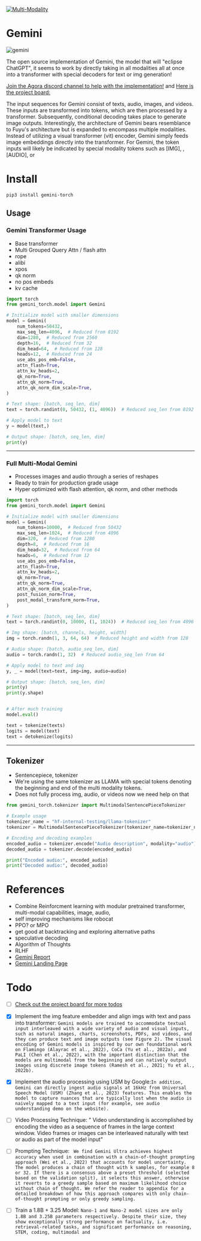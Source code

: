 [![Multi-Modality](agorabanner.png)](https://discord.gg/qUtxnK2NMf)

# Gemini

![gemini](gemini.png)

The open source implementation of Gemini, the model that will "eclipse ChatGPT", it seems to work by directly taking in all modalities all at once into a transformer with special decoders for text or img generation!

[Join the Agora discord channel to help with the implementation!](https://discord.gg/CMDpRxCV8g) and [Here is the project board:](https://github.com/users/kyegomez/projects/11/views/1)

The input sequences for Gemini consist of texts, audio, images, and videos. These inputs are transformed into tokens, which are then processed by a transformer. Subsequently, conditional decoding takes place to generate image outputs. Interestingly, the architecture of Gemini bears resemblance to Fuyu's architecture but is expanded to encompass multiple modalities. Instead of utilizing a visual transformer (vit) encoder, Gemini simply feeds image embeddings directly into the transformer. For Gemini, the token inputs will likely be indicated by special modality tokens such as [IMG], <img>, [AUDIO], or <audio>. Codi, a component of Gemini, also employs conditional generation and makes use of the tokenized outputs. To implement this model effectively, I intend to initially focus on the image embeddings to ensure their smooth integration. Subsequently, I will proceed with incorporating audio embeddings and then video embeddings.

# Install
`pip3 install gemini-torch`


## Usage

### Gemini Transformer Usage
- Base transformer
- Multi Grouped Query Attn / flash attn
- rope
- alibi
- xpos
- qk norm
- no pos embeds
- kv cache

```python
import torch
from gemini_torch.model import Gemini

# Initialize model with smaller dimensions
model = Gemini(
    num_tokens=50432,
    max_seq_len=4096,  # Reduced from 8192
    dim=1280,  # Reduced from 2560
    depth=16,  # Reduced from 32
    dim_head=64,  # Reduced from 128
    heads=12,  # Reduced from 24
    use_abs_pos_emb=False,
    attn_flash=True,
    attn_kv_heads=2,
    qk_norm=True,
    attn_qk_norm=True,
    attn_qk_norm_dim_scale=True,
)

# Text shape: [batch, seq_len, dim]
text = torch.randint(0, 50432, (1, 4096))  # Reduced seq_len from 8192

# Apply model to text
y = model(text,)

# Output shape: [batch, seq_len, dim]
print(y)


```
--------

### Full Multi-Modal Gemini 
- Processes images and audio through a series of reshapes
- Ready to train for production grade usage
- Hyper optimized with flash attention, qk norm, and other methods

```python
import torch
from gemini_torch.model import Gemini

# Initialize model with smaller dimensions
model = Gemini(
    num_tokens=10000,  # Reduced from 50432
    max_seq_len=1024,  # Reduced from 4096
    dim=320,  # Reduced from 1280
    depth=8,  # Reduced from 16
    dim_head=32,  # Reduced from 64
    heads=6,  # Reduced from 12
    use_abs_pos_emb=False,
    attn_flash=True,
    attn_kv_heads=2,
    qk_norm=True,
    attn_qk_norm=True,
    attn_qk_norm_dim_scale=True,
    post_fusion_norm=True,
    post_modal_transform_norm=True,
)

# Text shape: [batch, seq_len, dim]
text = torch.randint(0, 10000, (1, 1024))  # Reduced seq_len from 4096

# Img shape: [batch, channels, height, width]
img = torch.randn(1, 3, 64, 64)  # Reduced height and width from 128

# Audio shape: [batch, audio_seq_len, dim]
audio = torch.randn(1, 32)  # Reduced audio_seq_len from 64

# Apply model to text and img
y, _ = model(text=text, img=img, audio=audio)

# Output shape: [batch, seq_len, dim]
print(y)
print(y.shape)


# After much training
model.eval()

text = tokenize(texts)
logits = model(text)
text = detokenize(logits)

```
------



## Tokenizer
- Sentencepiece, tokenizer
- We're using the same tokenizer as LLAMA with special tokens denoting the beginning and end of the multi modality tokens.
- Does not fully process img, audio, or videos now we need help on that

```python
from gemini_torch.tokenizer import MultimodalSentencePieceTokenizer

# Example usage
tokenizer_name = "hf-internal-testing/llama-tokenizer"
tokenizer = MultimodalSentencePieceTokenizer(tokenizer_name=tokenizer_name)

# Encoding and decoding examples
encoded_audio = tokenizer.encode("Audio description", modality="audio")
decoded_audio = tokenizer.decode(encoded_audio)

print("Encoded audio:", encoded_audio)
print("Decoded audio:", decoded_audio)


```



# References
* Combine Reinforcment learning with modular pretrained transformer, multi-modal capabilities, image, audio, 
* self improving mechanisms like robocat
* PPO? or MPO
* get good at backtracking and exploring alternative paths
* speculative decoding
* Algorithm of Thoughts
* RLHF
* [Gemini Report](https://storage.googleapis.com/deepmind-media/gemini/gemini_1_report.pdf)
* [Gemini Landing Page](https://deepmind.google/technologies/gemini/#introduction)


# Todo

- [ ] [Check out the project board for more todos](https://github.com/users/kyegomez/projects/11/views/1)


- [x] Implement the img feature embedder and align imgs with text and pass into transformer: ```Gemini models are trained to accommodate textual input interleaved with a wide variety of audio and visual inputs, such as natural images, charts, screenshots, PDFs, and videos, and they can produce
text and image outputs (see Figure 2). The visual encoding of Gemini models is inspired by our own
foundational work on Flamingo (Alayrac et al., 2022), CoCa (Yu et al., 2022a), and PaLI (Chen et al.,
2022), with the important distinction that the models are multimodal from the beginning and can
natively output images using discrete image tokens (Ramesh et al., 2021; Yu et al., 2022b).```

- [x] Implement the audio processing using USM by Google:```In addition, Gemini can directly ingest audio signals at
16kHz from Universal Speech Model (USM) (Zhang et al., 2023) features. This enables the model to
capture nuances that are typically lost when the audio is naively mapped to a text input (for example,
see audio understanding demo on the website).```


- [ ] Video Processing Technique: "
Video understanding is accomplished by encoding the video as a sequence of frames in the large
context window. Video frames or images can be interleaved naturally with text or audio as part of the
model input"

- [ ] Prompting Technique: ``` We find Gemini Ultra achieves highest
accuracy when used in combination with a chain-of-thought prompting approach (Wei et al., 2022)
that accounts for model uncertainty. The model produces a chain of thought with k samples, for
example 8 or 32. If there is a consensus above a preset threshold (selected based on the validation
split), it selects this answer, otherwise it reverts to a greedy sample based on maximum likelihood
choice without chain of thought. We refer the reader to appendix for a detailed breakdown of how
this approach compares with only chain-of-thought prompting or only greedy sampling.```



- [ ] Train a 1.8B + 3.25 Model: ```Nano-1 and Nano-2 model sizes are only 1.8B and 3.25B
parameters respectively. Despite their size, they show exceptionally strong performance on factuality,
i.e. retrieval-related tasks, and significant performance on reasoning, STEM, coding, multimodal and```
